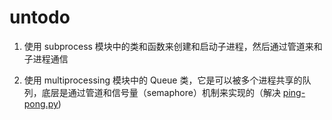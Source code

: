 # untodo

1. 使用 subprocess 模块中的类和函数来创建和启动子进程，然后通过管道来和子进程通信

2. 使用 multiprocessing 模块中的 Queue 类，它是可以被多个进程共享的队列，底层是通过管道和信号量（semaphore）机制来实现的（解决 [ping-pong.py](./ping_pong.py))
